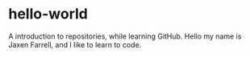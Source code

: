 # hello-world
A introduction to repositories, while learning GitHub.
Hello my name is Jaxen Farrell, and I like to learn to code. 
